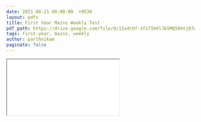 ```yaml
---
date: 2021-08-21 00:00:00  +0530
layout: pdfs
title: First Year Mains Weekly Test
pdf_path: https://drive.google.com/file/d/1IxdrOf-3fz7ImVlJk5MQ504tj07wY-84/preview?usp=drive_link
tags: first-year, mains, weekly
author: parthnikam
paginate: false
---
```


<iframe class="embed-pdf" src="{{ page.pdf_path }}#toolbar=0" seamless="seamless" scrolling="no" style="overflow:hidden"></iframe>

